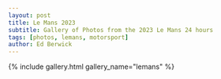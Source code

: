 ```yaml
---
layout: post
title: Le Mans 2023
subtitle: Gallery of Photos from the 2023 Le Mans 24 hours
tags: [photos, lemans, motorsport]
author: Ed Berwick
---
```


{% include gallery.html gallery_name="lemans" %}